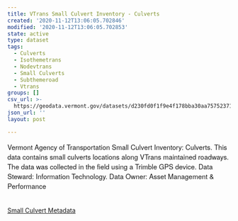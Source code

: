 ```yaml
---
title: VTrans Small Culvert Inventory - Culverts
created: '2020-11-12T13:06:05.702846'
modified: '2020-11-12T13:06:05.702853'
state: active
type: dataset
tags:
  - Culverts
  - Isothemetrans
  - Nodevtrans
  - Small Culverts
  - Subthemeroad
  - Vtrans
groups: []
csv_url: >-
  https://geodata.vermont.gov/datasets/d230fd0f1f9e4f178bba30aa75752371_5.csv?outSR=%7B%22latestWkid%22%3A32145%2C%22wkid%22%3A32145%7D
json_url: ''
layout: post

---
```

<span style='font-family: &quot;Avenir Next W01&quot;, &quot;Avenir Next W00&quot;, &quot;Avenir Next&quot;, Avenir, &quot;Helvetica Neue&quot;, Helvetica, Arial, sans-serif; font-size: 15.3333px;'>Vermont Agency of Transportation Small Culvert Inventory: Culverts. This data contains small culverts locations along VTrans maintained roadways. The data was collected in the field using a Trimble GPS device. Data Steward: Information Technology. Data Owner: Asset Management &amp; Performance</span><div><span style='font-family: &quot;Avenir Next W01&quot;, &quot;Avenir Next W00&quot;, &quot;Avenir Next&quot;, Avenir, &quot;Helvetica Neue&quot;, Helvetica, Arial, sans-serif; font-size: 15.3333px;'><br /></span></div><div><a href='http://arcg.is/1qKS5S' target='_blank'>Small Culvert Metadata</a><br /></div><div><span style='font-family: &quot;Avenir Next W01&quot;, &quot;Avenir Next W00&quot;, &quot;Avenir Next&quot;, Avenir, &quot;Helvetica Neue&quot;, Helvetica, Arial, sans-serif; font-size: 15.3333px;'><br /></span></div>
